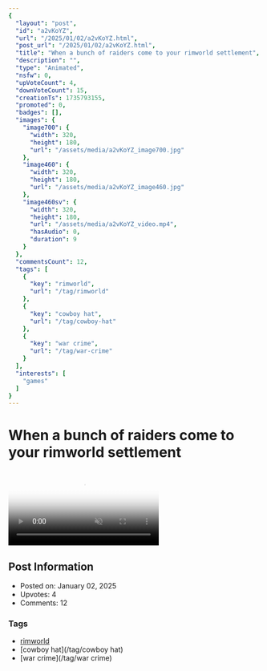```yaml
---
{
  "layout": "post",
  "id": "a2vKoYZ",
  "url": "/2025/01/02/a2vKoYZ.html",
  "post_url": "/2025/01/02/a2vKoYZ.html",
  "title": "When a bunch of raiders come to your rimworld settlement",
  "description": "",
  "type": "Animated",
  "nsfw": 0,
  "upVoteCount": 4,
  "downVoteCount": 15,
  "creationTs": 1735793155,
  "promoted": 0,
  "badges": [],
  "images": {
    "image700": {
      "width": 320,
      "height": 180,
      "url": "/assets/media/a2vKoYZ_image700.jpg"
    },
    "image460": {
      "width": 320,
      "height": 180,
      "url": "/assets/media/a2vKoYZ_image460.jpg"
    },
    "image460sv": {
      "width": 320,
      "height": 180,
      "url": "/assets/media/a2vKoYZ_video.mp4",
      "hasAudio": 0,
      "duration": 9
    }
  },
  "commentsCount": 12,
  "tags": [
    {
      "key": "rimworld",
      "url": "/tag/rimworld"
    },
    {
      "key": "cowboy hat",
      "url": "/tag/cowboy-hat"
    },
    {
      "key": "war crime",
      "url": "/tag/war-crime"
    }
  ],
  "interests": [
    "games"
  ]
}
---
```


# When a bunch of raiders come to your rimworld settlement

<video controls playsinline loop muted poster="/assets/media/a2vKoYZ_image460.jpg">
  <source src="/assets/media/a2vKoYZ_video.mp4" type="video/mp4">
  Your browser does not support the video tag.
</video>

## Post Information

- Posted on: January 02, 2025
- Upvotes: 4
- Comments: 12

### Tags

- [rimworld](/tag/rimworld)
- [cowboy hat](/tag/cowboy hat)
- [war crime](/tag/war crime)
